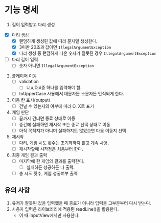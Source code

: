 # 기능 명세

1. 길이 입력받고 다리 생성
-[x] 다리 생성
  -[x] 랜덤하게 생성된 값에 따라 문자열 생성한다. 
  -[x] 3미만 20초과 값이면 `IllegalArgumentException`
  -[x] 다리 생성 중 랜덤하게 나온 숫자가 잘못된 경우 `IllegalArgumentException`
-[ ] 다리 길이 입력
  -[ ] 숫자 아니면 `IllegalArgumentException`

2. 플레이어 이동
    -[ ] validation
        -[ ] U,u,D,d중 하나를 입력해야 함.
    -[ ] toUpperCase 사용해서 대문자든 소문자든 인식되게 한다.
3. 이동 칸 표시(output)
    -[ ] 건널 수 있는지의 여부에 따라 O, X로 표기
4. 게임 판단
    -[ ] 끝까지 건너면 종료 상태로 이동
    -[ ] 중간에 실패하면 재시작 또는 종료 선택 상태로 이동
    -[ ] 아직 목적지가 아니며 실패하지도 않았으면 다음 이동지 선택
5. 재시작
    -[ ] 다리, 게임 시도 횟수는 초기화하지 않고 계속 사용.
    -[ ] 재시작할때 시작점은 처음부터 한다.
6. 최종 게임 결과 출력
    -[ ] 마지막에 한 게임의 결과를 출력한다.
        -[ ] 실패하든 성공하든 다 출력.
    -[ ] 총 시도 횟수, 게임 성공여부 출력 

## 유의 사항
1. 유저가 잘못된 값을 입력했을 때 종료가 아니라 입력을 그부분부터 다시 받는다.
2. 사용자 입력은 라이브러리에 적용된 readLine()을 활용한다.
    - 이 때 InputView에서만 사용한다.

